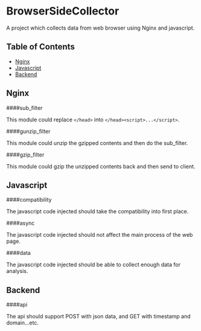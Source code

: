 BrowserSideCollector
====================

A project which collects data from web browser using Nginx and javascript.

Table of Contents
-----------------
- [Nginx](#nginx)
- [Javascript](#javascript)
- [Backend](#backend)

Nginx
-----
####sub_filter

This module could replace `</head>` into `</head><script>...</script>`.

####gunzip_filter

This module could unzip the gzipped contents and then do the sub_filter.

####gzip_filter

This module could gzip the unzipped contents back and then send to client.

Javascript
----------
####compatibility

The javascript code injected should take the compatibility into first place.

####async

The javascript code injected should not affect the main process of the web page.

####data

The javascript code injected should be able to collect enough data for analysis.

Backend
-------
####api

The api should support POST with json data, and GET with timestamp and domain...etc.
